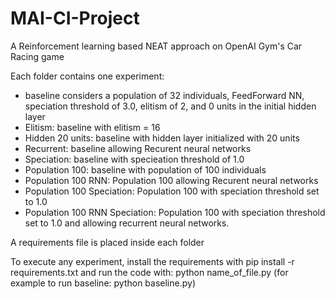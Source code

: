 # MAI-CI-Project
A Reinforcement learning based NEAT approach on OpenAI Gym's Car Racing game

Each folder contains one experiment: 
  - baseline considers a population of 32 individuals, FeedForward NN, speciation threshold of 3.0, elitism of 2, and 0 units in the initial hidden layer
  - Elitism: baseline with elitism = 16
  - Hidden 20 units: baseline with hidden layer initialized with 20 units
  - Recurrent: baseline allowing Recurent neural networks
  - Speciation: baseline with specieation threshold of 1.0 
  - Population 100: baseline with population of 100 individuals
  - Population 100 RNN: Population 100 allowing Recurent neural networks
  - Population 100 Speciation: Population 100 with speciation threshold set to 1.0
  - Population 100 RNN Speciation: Population 100 with speciation threshold set to 1.0 and allowing recurrent neural networks.

A requirements file is placed inside each folder

To execute any experiment, install the requirements with
pip install -r requirements.txt
and run the code with:
python name_of_file.py
(for example to run baseline: python baseline.py)
